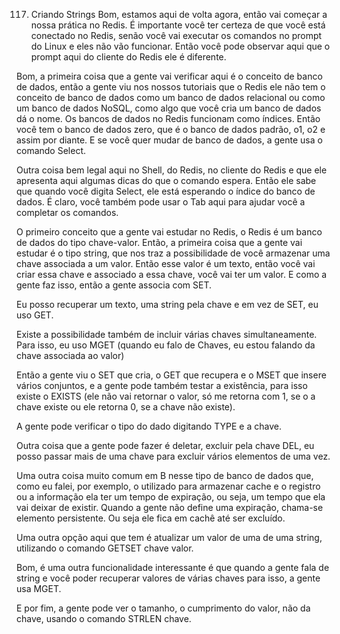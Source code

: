 117. Criando Strings
Bom, estamos aqui de volta agora, então vai começar a nossa prática no Redis. É importante você ter certeza de que você está conectado no Redis, senão você vai executar os comandos no prompt do Linux e eles não vão funcionar. Então você pode observar aqui que o prompt aqui do cliente do Redis ele é diferente.

Bom, a primeira coisa que a gente vai verificar aqui é o conceito de banco de dados, então a gente viu nos nossos tutoriais que o Redis ele não tem o conceito de banco de dados como um banco de dados relacional ou como um banco de dados NoSQL, como algo que você cria um banco de dados dá o nome. Os bancos de dados no Redis funcionam como índices. Então você tem o banco de dados zero, que é o banco de dados padrão, o1, o2 e assim por diante.
E se você quer mudar de banco de dados, a gente usa o comando Select.

Outra coisa bem legal aqui no Shell, do Redis, no cliente do Redis e que ele apresenta aqui algumas dicas do que o comando espera. Então ele sabe que quando você digita Select, ele está esperando o índice do banco de dados.
É claro, você também pode usar o Tab aqui para ajudar você a completar os comandos.

O primeiro conceito que a gente vai estudar no Redis, o Redis é um banco de dados do tipo chave-valor. Então, a primeira coisa que a gente vai estudar é o tipo string, que nos traz a possibilidade de você armazenar uma chave associada a um valor. Então esse valor é um texto, então você vai criar essa chave e associado a essa chave, você vai ter um valor. E como a gente faz isso, então a gente associa com SET.

Eu posso recuperar um texto, uma string pela chave e em vez de SET, eu uso GET.

Existe a possibilidade também de incluir várias chaves simultaneamente.
Para isso, eu uso MGET (quando eu falo de Chaves, eu estou falando da chave associada ao valor)

Então a gente viu o SET que cria, o GET que recupera e o MSET que insere vários conjuntos, e a gente pode também testar a existência, para isso existe o EXISTS (ele não vai retornar o valor, só me retorna com 1, se o a chave existe ou ele retorna 0, se a chave não existe).

A gente pode verificar o tipo do dado digitando TYPE e a chave.

Outra coisa que a gente pode fazer é deletar, excluir pela chave DEL, eu posso passar mais de uma chave para excluir vários elementos de uma vez.

Uma outra coisa muito comum em B nesse tipo de banco de dados que, como eu falei, por exemplo, o utilizado para armazenar cache e o registro ou a informação ela ter um tempo de expiração, ou seja, um tempo que ela vai deixar de existir.
Quando a gente não define uma expiração, chama-se elemento persistente. Ou seja ele fica em cachê até ser excluído.

Uma outra opção aqui que tem é atualizar um valor de uma de uma string, utilizando o comando GETSET chave valor.

Bom, é uma outra funcionalidade interessante é que quando a gente fala de string e você poder recuperar valores de várias chaves para isso, a gente usa MGET.

E por fim, a gente pode ver o tamanho, o cumprimento do valor, não da chave, usando o comando STRLEN chave.
